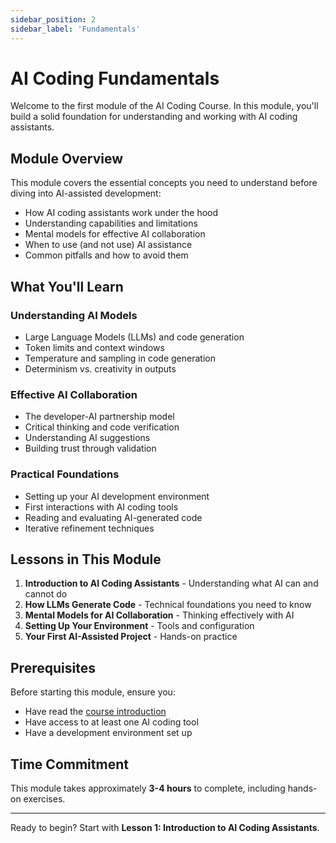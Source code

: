 ```yaml
---
sidebar_position: 2
sidebar_label: 'Fundamentals'
---
```


# AI Coding Fundamentals

Welcome to the first module of the AI Coding Course. In this module, you'll build a solid foundation for understanding and working with AI coding assistants.

## Module Overview

This module covers the essential concepts you need to understand before diving into AI-assisted development:

- How AI coding assistants work under the hood
- Understanding capabilities and limitations
- Mental models for effective AI collaboration
- When to use (and not use) AI assistance
- Common pitfalls and how to avoid them

## What You'll Learn

### Understanding AI Models

- Large Language Models (LLMs) and code generation
- Token limits and context windows
- Temperature and sampling in code generation
- Determinism vs. creativity in outputs

### Effective AI Collaboration

- The developer-AI partnership model
- Critical thinking and code verification
- Understanding AI suggestions
- Building trust through validation

### Practical Foundations

- Setting up your AI development environment
- First interactions with AI coding tools
- Reading and evaluating AI-generated code
- Iterative refinement techniques

## Lessons in This Module

1. **Introduction to AI Coding Assistants** - Understanding what AI can and cannot do
2. **How LLMs Generate Code** - Technical foundations you need to know
3. **Mental Models for AI Collaboration** - Thinking effectively with AI
4. **Setting Up Your Environment** - Tools and configuration
5. **Your First AI-Assisted Project** - Hands-on practice

## Prerequisites

Before starting this module, ensure you:

- Have read the [course introduction](/docs)
- Have access to at least one AI coding tool
- Have a development environment set up

## Time Commitment

This module takes approximately **3-4 hours** to complete, including hands-on exercises.

---

Ready to begin? Start with **Lesson 1: Introduction to AI Coding Assistants**.
